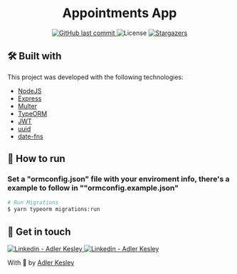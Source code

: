 <h1 align="center">
    Appointments App
</h1>

<p align="center"> 
  <a href="https://github.com/adlerke/appointments-api/commits/master">
    <img alt="GitHub last commit" src="https://img.shields.io/github/last-commit/adlerke/appointments-api?style=for-the-badge">
  </a>
  <img alt="License" src="https://img.shields.io/badge/license-MIT-brightgreen?style=for-the-badge">
   <a href="https://github.com/adlerke/appointments-api/stargazers">
    <img alt="Stargazers" src="https://img.shields.io/github/stars/adlerke/appointments-api?style=for-the-badge">
  </a>

</p>

## 🛠 Built with

This project was developed with the following technologies:

-   [NodeJS](https://nodejs.org/en/)
-   [Express](https://expressjs.com/pt-br/)
-   [Multer](https://www.npmjs.com/package/multer)
-   [TypeORM](https://typeorm.io/#/)
-   [JWT](https://jwt.io/#/)
-   [uuid](https://www.npmjs.com/package/uuid)
-   [date-fns](https://date-fns.org/)

## 🚀 How to run

### Set a "ormconfig.json" file with your enviroment info, there's a example to follow in ""ormconfig.example.json"

```bash
# Run Migrations
$ yarn typeorm migrations:run

```

## 📝 Get in touch


<a href="https://twitter.com/adlerkes" target="_blank" >
    <img alt="Linkedin - Adler Kesley" src="https://img.shields.io/badge/Twitter--%23F8952D?style=for-the-badge&logo=twitter">
</a>
  <a href="https://www.linkedin.com/in/adler-kesley-34b09511b/" target="_blank" >
  <img alt="Linkedin - Adler Kesley" src="https://img.shields.io/badge/Linkedin--%23F8952D?style=for-the-badge&logo=linkedin">
</a>
<p>With 🖤 by <a href="https://instagram.com/_adlerk" target="_blank" >Adler Kesley</a>